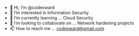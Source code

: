 - 👋 Hi, I’m @codexward
- 👀 I’m interested in Information Security
- 🌱 I’m currently learning ... Cloud Security
- 💞️ I’m looking to collaborate on ... Network hardening projects
- 📫 How to reach me ... codexward@gmail.com
